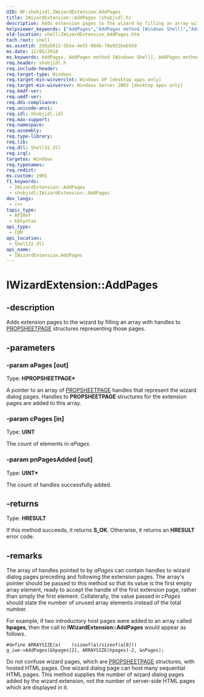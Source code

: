 ```yaml
---
UID: NF:shobjidl.IWizardExtension.AddPages
title: IWizardExtension::AddPages (shobjidl.h)
description: Adds extension pages to the wizard by filling an array with handles to PROPSHEETPAGE structures representing those pages.
helpviewer_keywords: ["AddPages","AddPages method [Windows Shell]","AddPages method [Windows Shell]","IWizardExtension interface","IWizardExtension interface [Windows Shell]","AddPages method","IWizardExtension.AddPages","IWizardExtension::AddPages","_shell_IWizardExtension_AddPages","shell.IWizardExtension_AddPages","shobjidl/IWizardExtension::AddPages"]
old-location: shell\IWizardExtension_AddPages.htm
tech.root: shell
ms.assetid: 2d9a5012-3b5e-4e55-984b-70a932bab569
ms.date: 12/05/2018
ms.keywords: AddPages, AddPages method [Windows Shell], AddPages method [Windows Shell],IWizardExtension interface, IWizardExtension interface [Windows Shell],AddPages method, IWizardExtension.AddPages, IWizardExtension::AddPages, _shell_IWizardExtension_AddPages, shell.IWizardExtension_AddPages, shobjidl/IWizardExtension::AddPages
req.header: shobjidl.h
req.include-header: 
req.target-type: Windows
req.target-min-winverclnt: Windows XP [desktop apps only]
req.target-min-winversvr: Windows Server 2003 [desktop apps only]
req.kmdf-ver: 
req.umdf-ver: 
req.ddi-compliance: 
req.unicode-ansi: 
req.idl: Shobjidl.idl
req.max-support: 
req.namespace: 
req.assembly: 
req.type-library: 
req.lib: 
req.dll: Shell32.dll
req.irql: 
targetos: Windows
req.typenames: 
req.redist: 
ms.custom: 19H1
f1_keywords:
 - IWizardExtension::AddPages
 - shobjidl/IWizardExtension::AddPages
dev_langs:
 - c++
topic_type:
 - APIRef
 - kbSyntax
api_type:
 - COM
api_location:
 - Shell32.dll
api_name:
 - IWizardExtension.AddPages
---
```


# IWizardExtension::AddPages


## -description

Adds extension pages to the wizard by filling an array with handles to <a href="/windows/desktop/api/prsht/ns-prsht-propsheetpagea_v2">PROPSHEETPAGE</a> structures representing those pages.

## -parameters

### -param aPages [out]

Type: <b>HPROPSHEETPAGE*</b>

A pointer to an array of <a href="/windows/desktop/api/prsht/ns-prsht-propsheetpagea_v2">PROPSHEETPAGE</a> handles that represent the wizard dialog pages. Handles to <b>PROPSHEETPAGE</b> structures for the extension pages are added to this array.

### -param cPages [in]

Type: <b>UINT</b>

The count of elements in <i>aPages</i>.

### -param pnPagesAdded [out]

Type: <b>UINT*</b>

The count of handles successfully added.

## -returns

Type: <b>HRESULT</b>

If this method succeeds, it returns <b>S_OK</b>. Otherwise, it returns an <b>HRESULT</b> error code.

## -remarks

The array of handles pointed to by <i>aPages</i> can contain handles to wizard dialog pages preceding and following the extension pages. The array's pointer should be passed to this method so that its value is the first empty array element, ready to accept the handle of the first extension page, rather than simply the first element. Collaterally, the value passed in <i>cPages</i> should state the number of unused array elements instead of the total number.

For example, if two introductory host pages were added to an array called <b>hpages</b>, then the call to <b>IWizardExtension::AddPages</b> would appear as follows.

				


```
#define ARRAYSIZE(a)    (sizeof(a)/sizeof(a[0]))
g_iwe->AddPages(&hpages[2], ARRAYSIZE(hpages)-2, &nPages);
```


Do not confuse wizard pages, which are <a href="/windows/desktop/api/prsht/ns-prsht-propsheetpagea_v2">PROPSHEETPAGE</a> structures, with hosted HTML pages. One wizard dialog page can host many sequential HTML pages. This method supplies the number of wizard dialog pages added by the wizard extension, not the number of server-side HTML pages which are displayed in it.